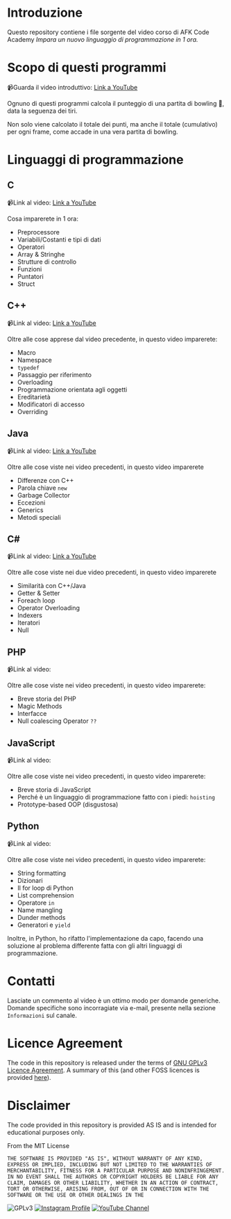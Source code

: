 # Introduzione

Questo repository contiene i file sorgente del video corso di AFK Code Academy _Impara un nuovo linguaggio di programmazione in 1 ora._

# Scopo di questi programmi

📹Guarda il video introduttivo: [Link a YouTube](https://youtu.be/JvCNyk9sa-8)

Ognuno di questi programmi calcola il punteggio di una partita di bowling 🎳, data la seguenza dei tiri.

Non solo viene calcolato il totale dei punti, ma anche il totale (cumulativo) per ogni frame, come accade in una vera partita di bowling.

# Linguaggi di programmazione

## C

📹Link al video: [Link a YouTube](https://youtu.be/mXKlL1Apz08)

Cosa imparerete in 1 ora:

- Preprocessore
- Variabili/Costanti e tipi di dati
- Operatori
- Array & Stringhe
- Strutture di controllo
- Funzioni
- Puntatori
- Struct


## C++

📹Link al video: [Link a YouTube](https://youtu.be/gIMrW3tk1iU)

Oltre alle cose apprese dal video precedente, in questo video imparerete:

- Macro
- Namespace
- `typedef`
- Passaggio per riferimento
- Overloading
- Programmazione orientata agli oggetti
- Ereditarietà
- Modificatori di accesso
- Overriding

## Java

📹Link al video: [Link a YouTube](https://youtu.be/cTgeQif-Bk0)

Oltre alle cose viste nei video precedenti, in questo video imparerete

- Differenze con C++
- Parola chiave `new`
- Garbage Collector
- Eccezioni
- Generics
- Metodi speciali

## C#

📹Link al video: [Link a YouTube](https://youtu.be/gg2uHxlhiNA)

Oltre alle cose viste nei due video precedenti, in questo video imparerete

- Similarità con C++/Java
- Getter & Setter
- Foreach loop
- Operator Overloading
- Indexers
- Iteratori
- Null

## PHP

📹Link al video:

Oltre alle cose viste nei video precedenti, in questo video imparerete:

- Breve storia del PHP
- Magic Methods
- Interfacce
- Null coalescing Operator `??`

## JavaScript

📹Link al video:

Oltre alle cose viste nei video precedenti, in questo video imparerete:

- Breve storia di JavaScript
- Perché è un linguaggio di programmazione fatto con i piedi: `hoisting`
- Prototype-based OOP (disgustosa)

## Python

📹Link al video:

Oltre alle cose viste nei video precedenti, in questo video imparerete:

- String formatting
- Dizionari
- Il for loop di Python
- List comprehension
- Operatore `in`
- Name mangling
- Dunder methods
- Generatori e `yield`

Inoltre, in Python, ho rifatto l'implementazione da capo, facendo una soluzione al problema differente fatta con gli altri linguaggi di programmazione.

# Contatti

Lasciate un commento al video è un ottimo modo per domande generiche. Domande specifiche sono incorragiate via e-mail, presente nella sezione `Informazioni` sul canale.

# Licence Agreement

The code in this repository is released under the terms of [GNU GPLv3 Licence Agreement](https://www.gnu.org/licenses/gpl-3.0.html). A summary of this (and other FOSS licences is provided [here](https://en.wikipedia.org/wiki/Comparison_of_free_and_open-source_software_licenses)).

# Disclaimer

The code provided in this repository is provided AS IS and is intended for educational purposes only.

From the MIT License

`THE SOFTWARE IS PROVIDED "AS IS", WITHOUT WARRANTY OF ANY KIND, EXPRESS OR
IMPLIED, INCLUDING BUT NOT LIMITED TO THE WARRANTIES OF MERCHANTABILITY,
FITNESS FOR A PARTICULAR PURPOSE AND NONINFRINGEMENT. IN NO EVENT SHALL THE
AUTHORS OR COPYRIGHT HOLDERS BE LIABLE FOR ANY CLAIM, DAMAGES OR OTHER
LIABILITY, WHETHER IN AN ACTION OF CONTRACT, TORT OR OTHERWISE, ARISING FROM,
OUT OF OR IN CONNECTION WITH THE SOFTWARE OR THE USE OR OTHER DEALINGS IN THE`

![GPLv3](https://img.shields.io/badge/license-GPLv3-brightgreen)
[![Instagram Profile](https://img.shields.io/badge/Instagram-%40valerio__afk-ff69b4)](https://www.instagram.com/valerio_afk/) [![YouTube Channel](https://img.shields.io/badge/YouTube-%40valerio__afk-red)](https://www.youtube.it/@valerio_afk)
